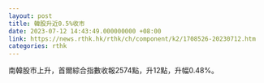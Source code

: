 ```yaml
---
layout: post
title: 韓股升近0.5%收市
date: 2023-07-12 14:43:49.000000000 +08:00
link: https://news.rthk.hk/rthk/ch/component/k2/1708526-20230712.htm
categories: rthk
---
```


南韓股市上升，首爾綜合指數收報2574點，升12點，升幅0.48%。
